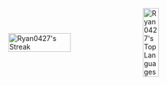 <div class="container" style="display: flex; justify-content: center; align-items: center; gap: 20px;">
  <img style="width: 50%; height: auto;" src="https://github-readme-streak-stats.herokuapp.com/?user=Ryan0427&theme=dark&hide_border=false" alt="Ryan0427's Streak" />
  <img style="width: 25%; height: auto;" src="https://github-readme-stats.vercel.app/api/top-langs/?username=Ryan0427&theme=dark&show_icons=true&count_private=true&include_all_commits&hide_border=false" alt="Ryan0427's Top Languages" />
</div>

<!--

![Ryan0427's Stats](https://github-readme-stats.vercel.app/api?username=Ryan0427&theme=dark&show_icons=true&count_private=true&include_all_commits&hide_border=false&count_private=true)
![Ryan0427's Top Languages](https://github-readme-stats.vercel.app/api/top-langs/?username=Ryan0427&theme=dark&show_icons=true&hide_border=false&layout=compact)

**Ryan0427/Ryan0427** is a ✨ _special_ ✨ repository because its `README.md` (this file) appears on your GitHub profile.

Here are some ideas to get you started:

- 🔭 I’m currently working on ...
- 🌱 I’m currently learning ...
- 👯 I’m looking to collaborate on ...
- 🤔 I’m looking for help with ...
- 💬 Ask me about ...
- 📫 How to reach me: ...
- 😄 Pronouns: ...
- ⚡ Fun fact: ...
-->
